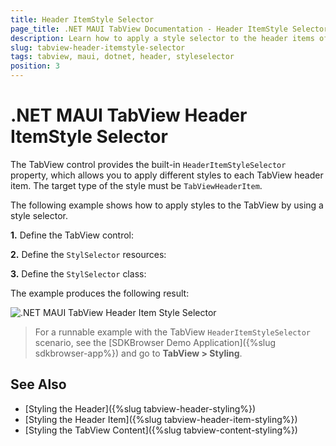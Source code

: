 ```yaml
---
title: Header ItemStyle Selector
page_title: .NET MAUI TabView Documentation - Header ItemStyle Selector
description: Learn how to apply a style selector to the header items of the Telerik UI for .NET MAUI TabView.
slug: tabview-header-itemstyle-selector
tags: tabview, maui, dotnet, header, styleselector
position: 3
---
```


# .NET MAUI TabView Header ItemStyle Selector

The TabView control provides the built-in `HeaderItemStyleSelector` property,  which allows you to apply different styles to each TabView header item. The target type of the style must be `TabViewHeaderItem`.

The following example shows how to apply styles to the TabView by using a style selector.

**1.** Define the TabView control:

<snippet id='tabview-styling-headeritemstyleselector' />

**2.** Define the `StylSelector` resources:

<snippet id='tabview-styling-styleselector-resources' />

**3.** Define the `StylSelector` class:

<snippet id='tabview-header-styleselector-class' />

The example produces the following result:

![.NET MAUI TabView Header Item Style Selector](../images/styling-headeritemstyleselector.png)

> For a runnable example with the TabView `HeaderItemStyleSelector` scenario, see the [SDKBrowser Demo Application]({%slug sdkbrowser-app%}) and go to **TabView > Styling**.

## See Also

- [Styling the Header]({%slug tabview-header-styling%})
- [Styling the Header Item]({%slug tabview-header-item-styling%})
- [Styling the TabView Content]({%slug tabview-content-styling%})
